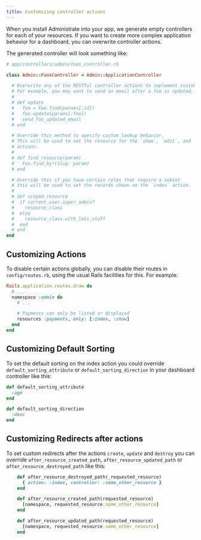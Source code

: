 ```yaml
---
title: Customizing controller actions
---
```


When you install Administrate into your app,
we generate empty controllers for each of your resources.
If you want to create more complex application behavior for a dashboard,
you can overwrite controller actions.

The generated controller will look something like:

```ruby
# app/controllers/admin/foos_controller.rb

class Admin::FoosController < Admin::ApplicationController

  # Overwrite any of the RESTful controller actions to implement custom behavior
  # For example, you may want to send an email after a foo is updated.
  #
  # def update
  #   foo = Foo.find(params[:id])
  #   foo.update(params[:foo])
  #   send_foo_updated_email
  # end

  # Override this method to specify custom lookup behavior.
  # This will be used to set the resource for the `show`, `edit`, and `update`
  # actions.
  #
  # def find_resource(param)
  #   Foo.find_by!(slug: param)
  # end

  # Override this if you have certain roles that require a subset
  # this will be used to set the records shown on the `index` action.
  #
  # def scoped_resource
  #  if current_user.super_admin?
  #    resource_class
  #  else
  #    resource_class.with_less_stuff
  #  end
  # end
end
```

## Customizing Actions

To disable certain actions globally, you can disable their
routes in `config/routes.rb`, using the usual Rails
facilities for this. For example:

```ruby
Rails.application.routes.draw do
  # ...
  namespace :admin do
    # ...

    # Payments can only be listed or displayed
    resources :payments, only: [:index, :show]
  end
end
```

## Customizing Default Sorting

To set the default sorting on the index action you could override `default_sorting_attribute` or `default_sorting_direction` in your dashboard controller like this:

```ruby
def default_sorting_attribute
  :age
end

def default_sorting_direction
  :desc
end
```

## Customizing Redirects after actions

To set custom redirects after the actions `create`, `update` and `destroy` you can override `after_resource_created_path`, `after_resource_updated_path` or `after_resource_destroyed_path` like this:

```ruby
    def after_resource_destroyed_path(_requested_resource)
      { action: :index, controller: :some_other_resource }
    end

    def after_resource_created_path(requested_resource)
      [namespace, requested_resource.some_other_resource]
    end

    def after_resource_updated_path(requested_resource)
      [namespace, requested_resource.some_other_resource]
    end
```

